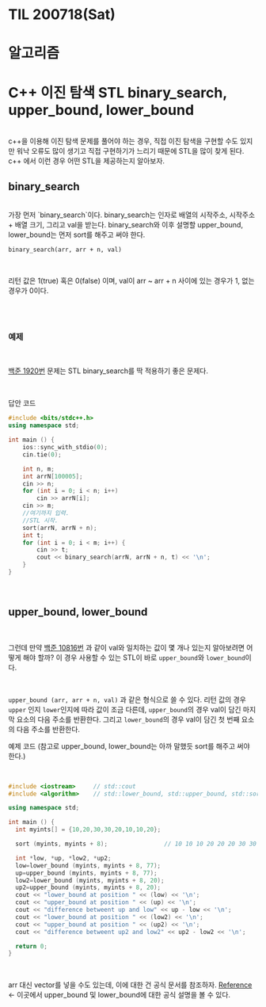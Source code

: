 # TIL 200718(Sat)

# 알고리즘

# C++ 이진 탐색 STL binary_search, upper_bound, lower_bound

<br>
c++을 이용해 이진 탐색 문제를 풀어야 하는 경우, 직접 이진 탐색을 구현할 수도 있지만 워낙 오류도 많이 생기고 직접 구현하기가 느리기 때문에 STL을 많이 찾게 된다.
<br>
c++ 에서 이런 경우 어떤 STL을 제공하는지 알아보자.
<br>

## binary_search

<br>
가장 먼저 `binary_search`이다. 
binary_search는 인자로 배열의 시작주소, 시작주소 + 배열 크기, 그리고 val을 받는다. 
binary_search와 이후 설명할 upper_bound, lower_bound는 먼저 sort를 해주고 써야 한다.

<br>

`binary_search(arr, arr + n, val)`

<br> 

리턴 값은 1(true) 혹은 0(false) 이며, val이 arr ~ arr + n 사이에 있는 경우가 1, 없는 경우가 0이다.

<br><br>

### 예제

<br>

[백준 1920번](https://www.acmicpc.net/problem/1920) 문제는 STL binary_search를 딱 적용하기 좋은 문제다.

<br>

답안 코드
<br>

```c++
#include <bits/stdc++.h>
using namespace std;

int main () {
    ios::sync_with_stdio(0);
    cin.tie(0);

    int n, m;
    int arrN[100005];
    cin >> n;
    for (int i = 0; i < n; i++)
        cin >> arrN[i];
    cin >> m;
    //여기까지 입력.
    //STL 시작.
    sort(arrN, arrN + n);
    int t;
    for (int i = 0; i < m; i++) {
        cin >> t;
        cout << binary_search(arrN, arrN + n, t) << '\n';
    }
}
```

<br>

## upper_bound, lower_bound

<br>


그런데 만약 [백준 10816번](https://www.acmicpc.net/problem/10816) 과 같이 val와 일치하는 값이 몇 개나 있는지 알아보려면 어떻게 해야 할까? 이 경우 사용할 수 있는 STL이 바로 `upper_bound`와 `lower_bound`이다. 

<br>

`upper_bound (arr, arr + n, val)` 과 같은 형식으로 쓸 수 있다. 
리턴 값의 경우 `upper` 인지 `lower`인지에 따라 값이 조금 다른데, 
`upper_bound`의 경우 val이 담긴 마지막 요소의 다음 주소를 반환한다. 
그리고 `lower_bound`의 경우 val이 담긴 첫 번째 요소의 다음 주소를 반환한다.
<br>

예제 코드
(참고로 upper_bound, lower_bound는 아까 말했듯 sort를 해주고 써야 한다.)

<br>

```c++
#include <iostream>     // std::cout
#include <algorithm>    // std::lower_bound, std::upper_bound, std::sort

using namespace std;

int main () {
  int myints[] = {10,20,30,30,20,10,10,20};

  sort (myints, myints + 8);                // 10 10 10 20 20 20 30 30

  int *low, *up, *low2, *up2;
  low=lower_bound (myints, myints + 8, 77);
  up=upper_bound (myints, myints + 8, 77); 
  low2=lower_bound (myints, myints + 8, 20); 
  up2=upper_bound (myints, myints + 8, 20); 
  cout << "lower_bound at position " << (low) << '\n';
  cout << "upper_bound at position " << (up) << '\n';
  cout << "difference betweent up and low" << up - low << '\n';
  cout << "lower_bound at position " << (low2) << '\n';
  cout << "upper_bound at position " << (up2) << '\n';
  cout << "difference betweent up2 and low2" << up2 - low2 << '\n';

  return 0;
}
```

<br>

arr 대신 vector를 넣을 수도 있는데, 이에 대한 건 공식 문서를 참조하자. 
[Reference](http://www.cplusplus.com/reference/algorithm/upper_bound/) <- 이곳에서 upper_bound 및 lower_bound에 대한 공식 설명을 볼 수 있다. 